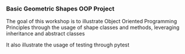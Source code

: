 ### Basic Geometric Shapes OOP Project ###

The goal of this workshop is to illustrate Object Oriented Programming Principles
through the usage of shape classes and methods, leveraging inheritance and abstract classes

It also illustrate the usage of testing through pytest
